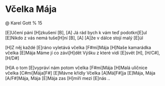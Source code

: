 # Včelka Mája
@ Karel Gott
% 15

[E]Učení páni [H]zkušení [B], [A]
Já rád bych k vám teď podotkn[E]ul
[E]Nikdo z vás nemá tuše[H]ní [B], [A]
[A]že v dálce stojí malý [E]úl

[H]Z něj každé [E]ráno vyletává včelka [F#mi]Mája
[H]Naše kamarádka včelka [E]Mája
Máme jí co závi[H]dět
Výšku z které vidí [E]svět [H], [H/C#], [H/D#]

[H]A o tom [E]vypráví nám potom včelka [F#mi]Mája
[H]Malá uličnice včelka [C#mi]Mája[F#]
[E]Mávne křídly Včelka [A]Má[F#]ja
[E]Mája, Mája
[A/F#]Mája, Mája
[E]Mája zas [H]míří mezi [E]nás ..